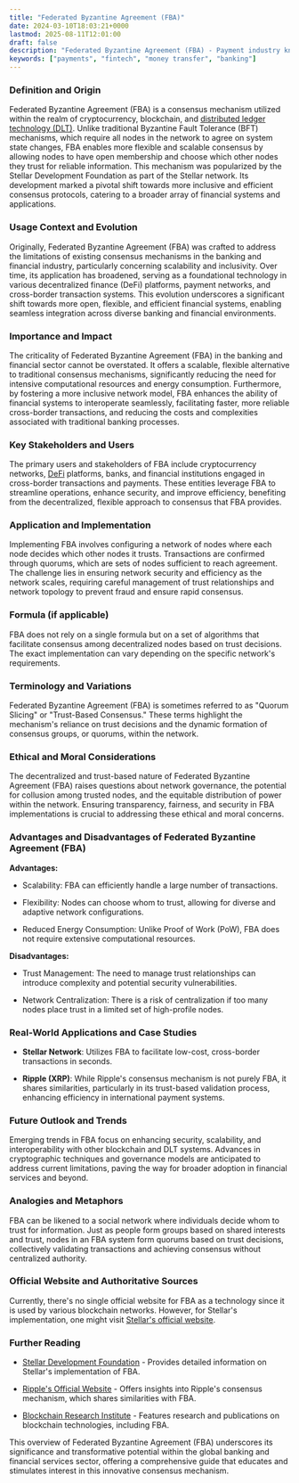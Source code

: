 ```yaml
---
title: "Federated Byzantine Agreement (FBA)"
date: 2024-03-10T18:03:21+0000
lastmod: 2025-08-11T12:01:00
draft: false
description: "Federated Byzantine Agreement (FBA) - Payment industry knowledge and insights"
keywords: ["payments", "fintech", "money transfer", "banking"]
---
```


### Definition and Origin

Federated Byzantine Agreement (FBA) is a consensus mechanism utilized within the realm of cryptocurrency, blockchain, and [distributed ledger technology (DLT)](https://faisalkhanllc.xyz/resources/payments-wiki/d/distributed-ledger-technology-dlt/). Unlike traditional Byzantine Fault Tolerance (BFT) mechanisms, which require all nodes in the network to agree on system state changes, FBA enables more flexible and scalable consensus by allowing nodes to have open membership and choose which other nodes they trust for reliable information. This mechanism was popularized by the Stellar Development Foundation as part of the Stellar network. Its development marked a pivotal shift towards more inclusive and efficient consensus protocols, catering to a broader array of financial systems and applications.

### Usage Context and Evolution

Originally, Federated Byzantine Agreement (FBA) was crafted to address the limitations of existing consensus mechanisms in the banking and financial industry, particularly concerning scalability and inclusivity. Over time, its application has broadened, serving as a foundational technology in various decentralized finance (DeFi) platforms, payment networks, and cross-border transaction systems. This evolution underscores a significant shift towards more open, flexible, and efficient financial systems, enabling seamless integration across diverse banking and financial environments.

### Importance and Impact

The criticality of Federated Byzantine Agreement (FBA) in the banking and financial sector cannot be overstated. It offers a scalable, flexible alternative to traditional consensus mechanisms, significantly reducing the need for intensive computational resources and energy consumption. Furthermore, by fostering a more inclusive network model, FBA enhances the ability of financial systems to interoperate seamlessly, facilitating faster, more reliable cross-border transactions, and reducing the costs and complexities associated with traditional banking processes.

### Key Stakeholders and Users

The primary users and stakeholders of FBA include cryptocurrency networks, [DeFi](https://faisalkhanllc.xyz/resources/payments-wiki/d/decentralized-finance-defi/) platforms, banks, and financial institutions engaged in cross-border transactions and payments. These entities leverage FBA to streamline operations, enhance security, and improve efficiency, benefiting from the decentralized, flexible approach to consensus that FBA provides.

### Application and Implementation

Implementing FBA involves configuring a network of nodes where each node decides which other nodes it trusts. Transactions are confirmed through quorums, which are sets of nodes sufficient to reach agreement. The challenge lies in ensuring network security and efficiency as the network scales, requiring careful management of trust relationships and network topology to prevent fraud and ensure rapid consensus.

### Formula (if applicable)

FBA does not rely on a single formula but on a set of algorithms that facilitate consensus among decentralized nodes based on trust decisions. The exact implementation can vary depending on the specific network's requirements.

### Terminology and Variations

Federated Byzantine Agreement (FBA) is sometimes referred to as "Quorum Slicing" or "Trust-Based Consensus." These terms highlight the mechanism's reliance on trust decisions and the dynamic formation of consensus groups, or quorums, within the network.

### Ethical and Moral Considerations

The decentralized and trust-based nature of Federated Byzantine Agreement (FBA) raises questions about network governance, the potential for collusion among trusted nodes, and the equitable distribution of power within the network. Ensuring transparency, fairness, and security in FBA implementations is crucial to addressing these ethical and moral concerns.

### Advantages and Disadvantages of Federated Byzantine Agreement (FBA)

**Advantages:**

- Scalability: FBA can efficiently handle a large number of transactions.

- Flexibility: Nodes can choose whom to trust, allowing for diverse and adaptive network configurations.

- Reduced Energy Consumption: Unlike Proof of Work (PoW), FBA does not require extensive computational resources.

**Disadvantages:**

- Trust Management: The need to manage trust relationships can introduce complexity and potential security vulnerabilities.

- Network Centralization: There is a risk of centralization if too many nodes place trust in a limited set of high-profile nodes.

### Real-World Applications and Case Studies

- **Stellar Network**: Utilizes FBA to facilitate low-cost, cross-border transactions in seconds.

- **Ripple (XRP)**: While Ripple's consensus mechanism is not purely FBA, it shares similarities, particularly in its trust-based validation process, enhancing efficiency in international payment systems.

### Future Outlook and Trends

Emerging trends in FBA focus on enhancing security, scalability, and interoperability with other blockchain and DLT systems. Advances in cryptographic techniques and governance models are anticipated to address current limitations, paving the way for broader adoption in financial services and beyond.

### Analogies and Metaphors

FBA can be likened to a social network where individuals decide whom to trust for information. Just as people form groups based on shared interests and trust, nodes in an FBA system form quorums based on trust decisions, collectively validating transactions and achieving consensus without centralized authority.

### Official Website and Authoritative Sources

Currently, there's no single official website for FBA as a technology since it is used by various blockchain networks. However, for Stellar's implementation, one might visit [Stellar's official website](https://www.stellar.org).

### Further Reading

- [Stellar Development Foundation](https://www.stellar.org) - Provides detailed information on Stellar's implementation of FBA.

- [Ripple's Official Website](https://ripple.com) - Offers insights into Ripple's consensus mechanism, which shares similarities with FBA.

- [Blockchain Research Institute](https://www.blockchainresearchinstitute.org) - Features research and publications on blockchain technologies, including FBA.

This overview of Federated Byzantine Agreement (FBA) underscores its significance and transformative potential within the global banking and financial services sector, offering a comprehensive guide that educates and stimulates interest in this innovative consensus mechanism.